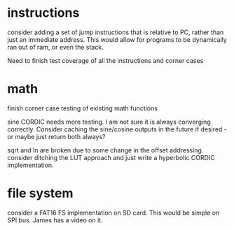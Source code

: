
# instructions

consider adding a set of jump instructions that is relative to PC, rather than just an immediate address. This would allow for programs to be dynamically ran out of ram, or even the stack.

Need to finish test coverage of all the instructions and corner cases

# math

finish corner case testing of existing math functions

sine CORDIC needs more testing. I am not sure it is always converging correctly. Consider caching the sine/cosine outputs in the future if desired - or maybe just return both always?

sqrt and ln are broken due to some change in the offset addressing. consider ditching the LUT approach and just write a hyperbolic CORDIC implementation.

# file system

consider a FAT16 FS implementation on SD card. This would be simple on SPI bus. James has a video on it.